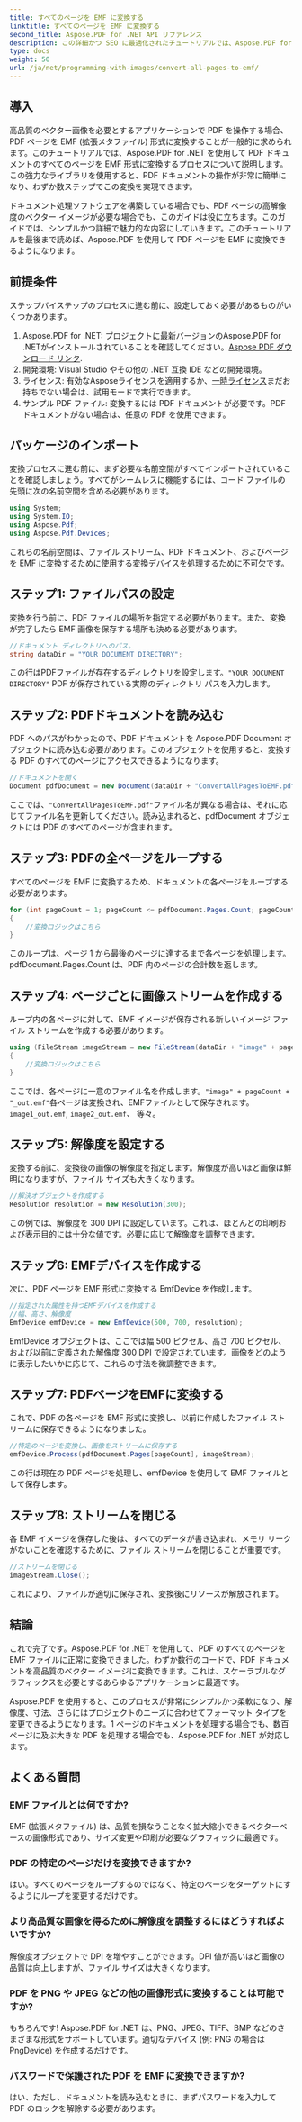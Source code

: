 ```yaml
---
title: すべてのページを EMF に変換する
linktitle: すべてのページを EMF に変換する
second_title: Aspose.PDF for .NET API リファレンス
description: この詳細かつ SEO に最適化されたチュートリアルでは、Aspose.PDF for .NET を使用して PDF のすべてのページを EMF 形式に変換する方法を学習します。
type: docs
weight: 50
url: /ja/net/programming-with-images/convert-all-pages-to-emf/
---
```

## 導入

高品質のベクター画像を必要とするアプリケーションで PDF を操作する場合、PDF ページを EMF (拡張メタファイル) 形式に変換することが一般的に求められます。このチュートリアルでは、Aspose.PDF for .NET を使用して PDF ドキュメントのすべてのページを EMF 形式に変換するプロセスについて説明します。この強力なライブラリを使用すると、PDF ドキュメントの操作が非常に簡単になり、わずか数ステップでこの変換を実現できます。

ドキュメント処理ソフトウェアを構築している場合でも、PDF ページの高解像度のベクター イメージが必要な場合でも、このガイドは役に立ちます。このガイドでは、シンプルかつ詳細で魅力的な内容にしていきます。このチュートリアルを最後まで読めば、Aspose.PDF を使用して PDF ページを EMF に変換できるようになります。

## 前提条件

ステップバイステップのプロセスに進む前に、設定しておく必要があるものがいくつかあります。

1.  Aspose.PDF for .NET: プロジェクトに最新バージョンのAspose.PDF for .NETがインストールされていることを確認してください。[Aspose PDF ダウンロード リンク](https://releases.aspose.com/pdf/net/).
2. 開発環境: Visual Studio やその他の .NET 互換 IDE などの開発環境。
3. ライセンス: 有効なAsposeライセンスを適用するか、[一時ライセンス](https://purchase.aspose.com/temporary-license/)まだお持ちでない場合は、試用モードで実行できます。
4. サンプル PDF ファイル: 変換するには PDF ドキュメントが必要です。PDF ドキュメントがない場合は、任意の PDF を使用できます。

## パッケージのインポート

変換プロセスに進む前に、まず必要な名前空間がすべてインポートされていることを確認しましょう。すべてがシームレスに機能するには、コード ファイルの先頭に次の名前空間を含める必要があります。

```csharp
using System;
using System.IO;
using Aspose.Pdf;
using Aspose.Pdf.Devices;
```

これらの名前空間は、ファイル ストリーム、PDF ドキュメント、およびページを EMF に変換するために使用する変換デバイスを処理するために不可欠です。

## ステップ1: ファイルパスの設定

変換を行う前に、PDF ファイルの場所を指定する必要があります。また、変換が完了したら EMF 画像を保存する場所も決める必要があります。

```csharp
//ドキュメント ディレクトリへのパス。
string dataDir = "YOUR DOCUMENT DIRECTORY";
```

この行はPDFファイルが存在するディレクトリを設定します。`"YOUR DOCUMENT DIRECTORY"` PDF が保存されている実際のディレクトリ パスを入力します。

## ステップ2: PDFドキュメントを読み込む

PDF へのパスがわかったので、PDF ドキュメントを Aspose.PDF Document オブジェクトに読み込む必要があります。このオブジェクトを使用すると、変換する PDF のすべてのページにアクセスできるようになります。

```csharp
//ドキュメントを開く
Document pdfDocument = new Document(dataDir + "ConvertAllPagesToEMF.pdf");
```

ここでは、`"ConvertAllPagesToEMF.pdf"`ファイル名が異なる場合は、それに応じてファイル名を更新してください。読み込まれると、pdfDocument オブジェクトには PDF のすべてのページが含まれます。

## ステップ3: PDFの全ページをループする

すべてのページを EMF に変換するため、ドキュメントの各ページをループする必要があります。

```csharp
for (int pageCount = 1; pageCount <= pdfDocument.Pages.Count; pageCount++)
{
    //変換ロジックはこちら
}
```

このループは、ページ 1 から最後のページに達するまで各ページを処理します。pdfDocument.Pages.Count は、PDF 内のページの合計数を返します。

## ステップ4: ページごとに画像ストリームを作成する

ループ内の各ページに対して、EMF イメージが保存される新しいイメージ ファイル ストリームを作成する必要があります。

```csharp
using (FileStream imageStream = new FileStream(dataDir + "image" + pageCount + "_out" + ".emf", FileMode.Create))
{
    //変換ロジックはこちら
}
```

ここでは、各ページに一意のファイル名を作成します。`"image" + pageCount + "_out.emf"`各ページは変換され、EMFファイルとして保存されます。`image1_out.emf`, `image2_out.emf`、 等々。

## ステップ5: 解像度を設定する

変換する前に、変換後の画像の解像度を指定します。解像度が高いほど画像は鮮明になりますが、ファイル サイズも大きくなります。

```csharp
//解決オブジェクトを作成する
Resolution resolution = new Resolution(300);
```

この例では、解像度を 300 DPI に設定しています。これは、ほとんどの印刷および表示目的には十分な値です。必要に応じて解像度を調整できます。

## ステップ6: EMFデバイスを作成する

次に、PDF ページを EMF 形式に変換する EmfDevice を作成します。

```csharp
//指定された属性を持つEMFデバイスを作成する
//幅、高さ、解像度
EmfDevice emfDevice = new EmfDevice(500, 700, resolution);
```

EmfDevice オブジェクトは、ここでは幅 500 ピクセル、高さ 700 ピクセル、および以前に定義された解像度 300 DPI で設定されています。画像をどのように表示したいかに応じて、これらの寸法を微調整できます。

## ステップ7: PDFページをEMFに変換する

これで、PDF の各ページを EMF 形式に変換し、以前に作成したファイル ストリームに保存できるようになりました。

```csharp
//特定のページを変換し、画像をストリームに保存する
emfDevice.Process(pdfDocument.Pages[pageCount], imageStream);
```

この行は現在の PDF ページを処理し、emfDevice を使用して EMF ファイルとして保存します。

## ステップ8: ストリームを閉じる

各 EMF イメージを保存した後は、すべてのデータが書き込まれ、メモリ リークがないことを確認するために、ファイル ストリームを閉じることが重要です。

```csharp
//ストリームを閉じる
imageStream.Close();
```

これにより、ファイルが適切に保存され、変換後にリソースが解放されます。

## 結論

これで完了です。Aspose.PDF for .NET を使用して、PDF のすべてのページを EMF ファイルに正常に変換できました。わずか数行のコードで、PDF ドキュメントを高品質のベクター イメージに変換できます。これは、スケーラブルなグラフィックスを必要とするあらゆるアプリケーションに最適です。

Aspose.PDF を使用すると、このプロセスが非常にシンプルかつ柔軟になり、解像度、寸法、さらにはプロジェクトのニーズに合わせてフォーマット タイプを変更できるようになります。1 ページのドキュメントを処理する場合でも、数百ページに及ぶ大きな PDF を処理する場合でも、Aspose.PDF for .NET が対応します。

## よくある質問

### EMF ファイルとは何ですか?
EMF (拡張メタファイル) は、品質を損なうことなく拡大縮小できるベクターベースの画像形式であり、サイズ変更や印刷が必要なグラフィックに最適です。

### PDF の特定のページだけを変換できますか?
はい。すべてのページをループするのではなく、特定のページをターゲットにするようにループを変更するだけです。

### より高品質な画像を得るために解像度を調整するにはどうすればよいですか?
解像度オブジェクトで DPI を増やすことができます。DPI 値が高いほど画像の品質は向上しますが、ファイル サイズは大きくなります。

### PDF を PNG や JPEG などの他の画像形式に変換することは可能ですか?
もちろんです! Aspose.PDF for .NET は、PNG、JPEG、TIFF、BMP などのさまざまな形式をサポートしています。適切なデバイス (例: PNG の場合は PngDevice) を作成するだけです。

### パスワードで保護された PDF を EMF に変換できますか?
はい、ただし、ドキュメントを読み込むときに、まずパスワードを入力して PDF のロックを解除する必要があります。